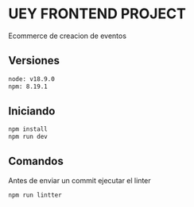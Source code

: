 # UEY FRONTEND PROJECT

Ecommerce de creacion de eventos

## Versiones

```bash
node: v18.9.0
npm: 8.19.1
```

## Iniciando

```bash
npm install
npm run dev
```

## Comandos

Antes de enviar un commit ejecutar el linter

```bash
npm run lintter
```
